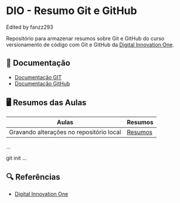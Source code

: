 # DIO - Resumo Git e GitHub

Edited by fanzz293 

Repositório para armazenar resumos sobre Git e GitHub do curso versionamento de código com Git e GitHub da [Digital Innovation One](https://dio.me).

## 📕 Documentação
- [Documentação GIT](https://git.scm.com/doc)
- [Documentação GitHub](https://docs.github.com)

## 🖥 Resumos das Aulas

| Aulas | Resumos |
|-------|---------|
| Gravando alterações no repositório local | [Resumos]() |

...

git init 
...

## 🔍 Referências
- [Digital Innovation One]()

